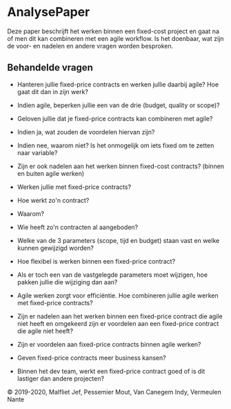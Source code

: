 # AnalysePaper
Deze paper beschrijft het werken binnen een fixed-cost project en gaat na of men dit kan combineren met een agile workflow. Is het doenbaar, wat zijn de voor- en nadelen en andere vragen worden besproken.

## Behandelde vragen
- Hanteren jullie fixed-price contracts en werken jullie daarbij agile? Hoe gaat dit dan in zijn werk?
- Indien agile, beperken jullie een van de drie (budget, quality or scope)?
- Geloven jullie dat je fixed-price contracts kan combineren met agile?
- Indien ja, wat zouden de voordelen hiervan zijn?
- Indien nee, waarom niet? Is het onmogelijk om iets fixed om te zetten naar variable?
- Zijn er ook nadelen aan het werken binnen fixed-cost contracts? (binnen en buiten agile werken)

- Werken jullie met fixed-price contracts?
- Hoe werkt zo'n contract?
- Waarom?
- Wie heeft zo'n contracten al aangeboden?
- Welke van de 3 parameters (scope, tijd en budget) staan vast en welke kunnen gewijzigd worden?
- Hoe flexibel is werken binnen een fixed-price contract?
- Als er toch een van de vastgelegde parameters moet wijzigen, hoe pakken jullie die wijziging dan aan?
- Agile werken zorgt voor efficiëntie. Hoe combineren jullie agile werken met fixed-price contracts?
- Zijn er nadelen aan het werken binnen een fixed-price contract die agile niet heeft en omgekeerd zijn er voordelen aan een fixed-price contract die agile niet heeft?
- Zijn er voordelen aan fixed-price contracts binnen agile werken?
- Geven fixed-price contracts meer business kansen?
- Binnen het dev team, werkt een fixed-price contract goed of is dit lastiger dan andere projecten?

&copy; 2019-2020, Malfliet Jef, Pessemier Mout, Van Canegem Indy, Vermeulen Nante
